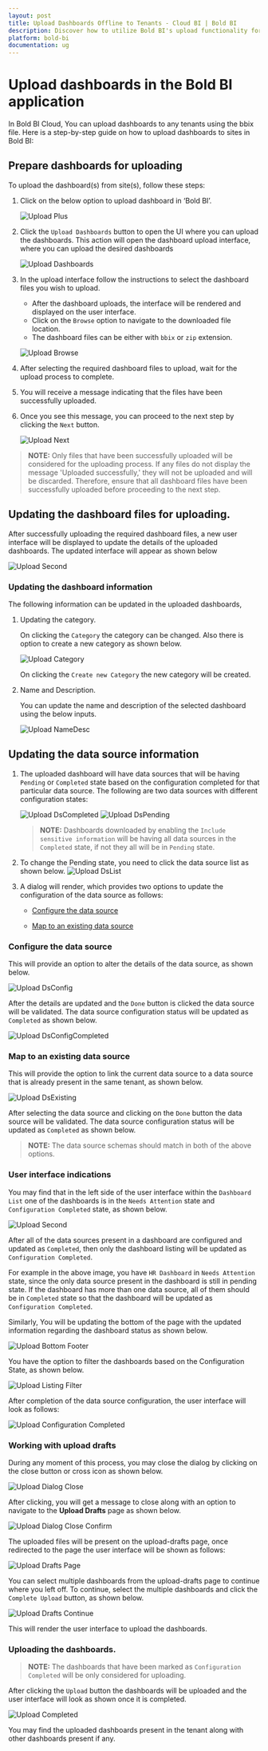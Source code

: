 ```yaml
---
layout: post
title: Upload Dashboards Offline to Tenants - Cloud BI | Bold BI
description: Discover how to utilize Bold BI's upload functionality for the seamless uploading of dashboards to other tenants, with Bold BI Cloud.
platform: bold-bi
documentation: ug
---
```


# Upload dashboards in the Bold BI application

In Bold BI Cloud, You can upload dashboards to any tenants using the bbix file. Here is a step-by-step guide on how to upload dashboards to sites in Bold BI:

## Prepare dashboards for uploading

To upload the dashboard(s) from site(s), follow these steps:

1. Click on the below option to upload dashboard in ‘Bold BI’. 

   ![Upload Plus](/static/assets/resource-migration/migrate-dashboards-offline/images/upload-plus.png)

2. Click the `Upload Dashboards` button to open the UI where you can upload the dashboards. This action will open the dashboard upload interface, where you can upload the desired dashboards

   ![Upload Dashboards](/static/assets/resource-migration/migrate-dashboards-offline/images/upload-dashboards.png)

3. In the upload interface follow the instructions to select the dashboard files you wish to upload.

    * After the dashboard uploads, the interface will be rendered and displayed on the user interface. 
    * Click on the `Browse` option to navigate to the downloaded file location.
    * The dashboard files can be either with `bbix` or `zip` extension.

    ![Upload Browse](/static/assets/resource-migration/migrate-dashboards-offline/images/upload-browse.png)

4. After selecting the required dashboard files to upload, wait for the upload process to complete.

5. You will receive a message indicating that the files have been successfully uploaded. 

6. Once you see this message, you can proceed to the next step by clicking the `Next` button.

    ![Upload Next](/static/assets/resource-migration/migrate-dashboards-offline/images/upload-first-next.png)

> **NOTE:** Only files that have been successfully uploaded will be considered for the uploading process. If any files do not display the message 'Uploaded successfully,' they will not be uploaded and will be discarded. Therefore, ensure that all dashboard files have been successfully uploaded before proceeding to the next step.

## Updating the dashboard files for uploading.

After successfully uploading the required dashboard files, a new user interface will be displayed to update the details of the uploaded dashboards. The updated interface will appear as shown below

![Upload Second](/static/assets/resource-migration/migrate-dashboards-offline/images/upload-second.png)

### Updating the dashboard information

The following information can be updated in the uploaded dashboards,

1. Updating the category.

    On clicking the `Category` the category can be changed.
    Also there is option to create a new category as shown below.

    ![Upload Category](/static/assets/resource-migration/migrate-dashboards-offline/images/upload-create-category.png)

    On clicking the `Create new Category` the new category will be created.
	
2. Name and Description.

    You can update the name and description of the selected dashboard using the below inputs.

    ![Upload NameDesc](/static/assets/resource-migration/migrate-dashboards-offline/images/upload-name-desc.png)

## Updating the data source information

1. The uploaded dashboard will have data sources that will be having `Pending` or `Completed` state based on the configuration completed for that particular data source.
The following are two data sources with different configuration states:

    ![Upload DsCompleted](/static/assets/resource-migration/migrate-dashboards-offline/images/upload-ds-complete.png)
    ![Upload DsPending](/static/assets/resource-migration/migrate-dashboards-offline/images/upload-ds-pending.png)

    > **NOTE:** Dashboards downloaded by enabling the `Include sensitive information` will be having all data sources in the `Completed` state, if not they all will be in `Pending` state.

2. To change the Pending state, you need to click the data source list as shown below.
    ![Upload DsList](/static/assets/resource-migration/migrate-dashboards-offline/images/upload-ds-list.png)
    
3. A dialog will render, which provides two options to update the configuration of the data source as follows:

    * [Configure the data source](#configure-the-data-source)

   * [Map to an existing data source](#map-to-an-existing-data-source)

### Configure the data source

This will provide an option to alter the details of the data source, as shown below.

![Upload DsConfig](/static/assets/resource-migration/migrate-dashboards-offline/images/upload-ds-config.png)

After the details are updated and the `Done` button is clicked the data source will be validated.
The data source configuration status will be updated as `Completed` as shown below.

![Upload DsConfigCompleted](/static/assets/resource-migration/migrate-dashboards-offline/images/upload-ds-configcompleted.png)

### Map to an existing data source

This will provide the option to link the current data source to a data source that is already present in the same tenant, as shown below.

![Upload DsExisting](/static/assets/resource-migration/migrate-dashboards-offline/images/upload-ds-existing.png)

After selecting the data source and clicking on the `Done` button the data source will be validated.
The data source configuration status will be updated as `Completed` as shown below.

> **NOTE:** The data source schemas should match in both of the above options.

### User interface indications

You may find that in the left side of the user interface within the `Dashboard List` one of the dashboards is in the `Needs Attention` state and `Configuration Completed` state, as shown below.

![Upload Second](/static/assets/resource-migration/migrate-dashboards-offline/images/upload-second.png)

After all of the data sources present in a dashboard are configured and updated as `Completed`, then only the dashboard listing will be updated as `Configuration Completed`.

For example in the above image, you have `HR Dashboard` in `Needs Attention` state, since the only data source present in the dashboard is still in pending state. If the dashboard has more than one data source, all of them should be in `Completed` state so that the dashboard will be updated as `Configuration Completed`.

Similarly, You will be updating the bottom of the page with the updated information regarding the dashboard status as shown below.

![Upload Bottom Footer](/static/assets/resource-migration/migrate-dashboards-offline/images/upload-bottom-footer.png)

You have the option to filter the dashboards based on the Configuration State, as shown below.

![Upload Listing Filter](/static/assets/resource-migration/migrate-dashboards-offline/images/upload-listing-filter.png)

After completion of the data source configuration, the user interface will look as follows:

![Upload Configuration Completed](/static/assets/resource-migration/migrate-dashboards-offline/images/upload-configuration-completed.png)



### Working with upload drafts

During any moment of this process, you may close the dialog by clicking on the close button or cross icon as shown below.

![Upload Dialog Close](/static/assets/resource-migration/migrate-dashboards-offline/images/upload-dialog-close.png)

 After clicking, you will get a message to close along with an option to navigate to the **Upload Drafts** page as shown below.

![Upload Dialog Close Confirm](/static/assets/resource-migration/migrate-dashboards-offline/images/upload-dialog-closeconfirm.png)

The uploaded files will be present on the upload-drafts page, once redirected to the page the user interface will be shown as follows:

![Upload Drafts Page](/static/assets/resource-migration/migrate-dashboards-offline/images/upload-drafts-page.png)

You can select multiple dashboards from the upload-drafts page to continue where you left off. To continue, select the multiple dashboards and click the `Complete Upload` button, as shown below.

![Upload Drafts Continue](/static/assets/resource-migration/migrate-dashboards-offline/images/upload-drafts-continue.png)

This will render the user interface to upload the dashboards.

### Uploading the dashboards.

> **NOTE:** The dashboards that have been marked as `Configuration Completed` will be only considered for uploading.

After clicking the `Upload` button the dashboards will be uploaded and the user interface will look as shown once it is completed.

![Upload Completed](/static/assets/resource-migration/migrate-dashboards-offline/images/upload-completed.png)

You may find the uploaded dashboards present in the tenant along with other dashboards present if any.